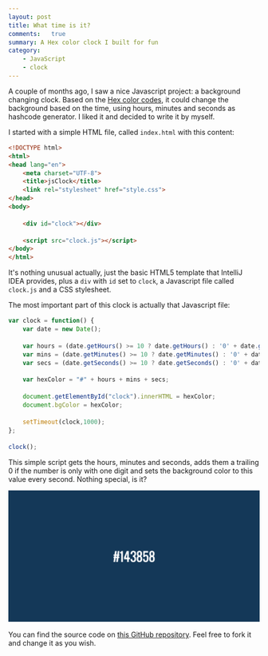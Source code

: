 ```yaml
---
layout: post
title: What time is it?
comments:   true
summary: A Hex color clock I built for fun
category: 
    - JavaScript
    - clock
---
```


A couple of months ago, I saw a nice Javascript project: a background changing clock. Based on the [Hex color codes](http://www.color-hex.com/), it could change the background based on the time, using hours, minutes and seconds as hashcode generator. I liked it and decided to write it by myself.

I started with a simple HTML file, called `index.html` with this content:

```html
<!DOCTYPE html>
<html>
<head lang="en">
    <meta charset="UTF-8">
    <title>jsClock</title>
    <link rel="stylesheet" href="style.css">
</head>
<body>

    <div id="clock"></div>

    <script src="clock.js"></script>
</body>
</html>
```

It's nothing unusual actually, just the basic HTML5 template that IntelliJ IDEA provides, plus a `div` with `id` set to `clock`, a Javascript file called `clock.js` and a CSS stylesheet.

The most important part of this clock is actually that Javascript file:

```javascript
var clock = function() {
    var date = new Date();

    var hours = (date.getHours() >= 10 ? date.getHours() : '0' + date.getHours());
    var mins = (date.getMinutes() >= 10 ? date.getMinutes() : '0' + date.getMinutes());
    var secs = (date.getSeconds() >= 10 ? date.getSeconds() : '0' + date.getSeconds());

    var hexColor = "#" + hours + mins + secs;

    document.getElementById("clock").innerHTML = hexColor;
    document.bgColor = hexColor;

    setTimeout(clock,1000);
};

clock();
```

This simple script gets the hours, minutes and seconds, adds them a trailing 0 if the number is only with one digit and sets the background color to this value every second. Nothing special, is it?

![clockjs in action](https://github.com/aziflaj/aziflaj.github.io/blob/main/assets/images/20150422/clock.gif?raw=true)

You can find the source code on [this GitHub repository](https://github.com/aziflaj/jsClock). Feel free to fork it and change it as you wish.
